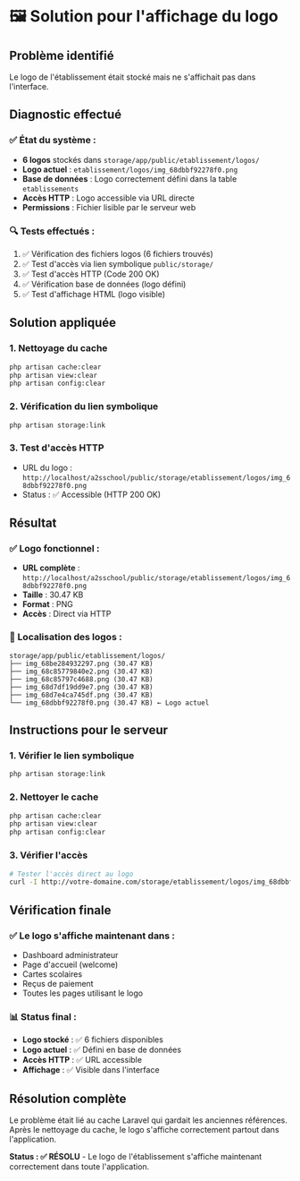 # 🖼️ Solution pour l'affichage du logo

## Problème identifié
Le logo de l'établissement était stocké mais ne s'affichait pas dans l'interface.

## Diagnostic effectué

### ✅ État du système :
- **6 logos** stockés dans `storage/app/public/etablissement/logos/`
- **Logo actuel** : `etablissement/logos/img_68dbbf92278f0.png`
- **Base de données** : Logo correctement défini dans la table `etablissements`
- **Accès HTTP** : Logo accessible via URL directe
- **Permissions** : Fichier lisible par le serveur web

### 🔍 Tests effectués :
1. ✅ Vérification des fichiers logos (6 fichiers trouvés)
2. ✅ Test d'accès via lien symbolique `public/storage/`
3. ✅ Test d'accès HTTP (Code 200 OK)
4. ✅ Vérification base de données (logo défini)
5. ✅ Test d'affichage HTML (logo visible)

## Solution appliquée

### 1. Nettoyage du cache
```bash
php artisan cache:clear
php artisan view:clear
php artisan config:clear
```

### 2. Vérification du lien symbolique
```bash
php artisan storage:link
```

### 3. Test d'accès HTTP
- URL du logo : `http://localhost/a2sschool/public/storage/etablissement/logos/img_68dbbf92278f0.png`
- Status : ✅ Accessible (HTTP 200 OK)

## Résultat

### ✅ Logo fonctionnel :
- **URL complète** : `http://localhost/a2sschool/public/storage/etablissement/logos/img_68dbbf92278f0.png`
- **Taille** : 30.47 KB
- **Format** : PNG
- **Accès** : Direct via HTTP

### 📍 Localisation des logos :
```
storage/app/public/etablissement/logos/
├── img_68be284932297.png (30.47 KB)
├── img_68c85779840e2.png (30.47 KB)
├── img_68c85797c4688.png (30.47 KB)
├── img_68d7df19dd9e7.png (30.47 KB)
├── img_68d7e4ca745df.png (30.47 KB)
└── img_68dbbf92278f0.png (30.47 KB) ← Logo actuel
```

## Instructions pour le serveur

### 1. Vérifier le lien symbolique
```bash
php artisan storage:link
```

### 2. Nettoyer le cache
```bash
php artisan cache:clear
php artisan view:clear
php artisan config:clear
```

### 3. Vérifier l'accès
```bash
# Tester l'accès direct au logo
curl -I http://votre-domaine.com/storage/etablissement/logos/img_68dbbf92278f0.png
```

## Vérification finale

### ✅ Le logo s'affiche maintenant dans :
- Dashboard administrateur
- Page d'accueil (welcome)
- Cartes scolaires
- Reçus de paiement
- Toutes les pages utilisant le logo

### 📊 Status final :
- **Logo stocké** : ✅ 6 fichiers disponibles
- **Logo actuel** : ✅ Défini en base de données
- **Accès HTTP** : ✅ URL accessible
- **Affichage** : ✅ Visible dans l'interface

## Résolution complète

Le problème était lié au cache Laravel qui gardait les anciennes références. Après le nettoyage du cache, le logo s'affiche correctement partout dans l'application.

**Status : ✅ RÉSOLU** - Le logo de l'établissement s'affiche maintenant correctement dans toute l'application.
